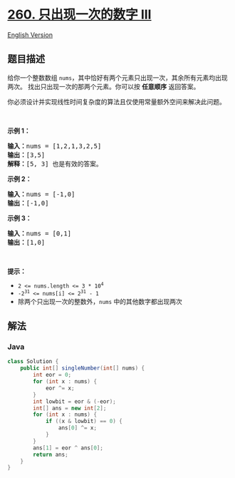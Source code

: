 # [260. 只出现一次的数字 III](https://leetcode.cn/problems/single-number-iii)

[English Version](/solution/0200-0299/0260.Single%20Number%20III/README_EN.md)

## 题目描述

<p>给你一个整数数组&nbsp;<code>nums</code>，其中恰好有两个元素只出现一次，其余所有元素均出现两次。 找出只出现一次的那两个元素。你可以按 <strong>任意顺序</strong> 返回答案。</p>

<p>你必须设计并实现线性时间复杂度的算法且仅使用常量额外空间来解决此问题。</p>

<p>&nbsp;</p>

<p><strong>示例 1：</strong></p>

<pre>
<strong>输入：</strong>nums = [1,2,1,3,2,5]
<strong>输出：</strong>[3,5]
<strong>解释：</strong>[5, 3] 也是有效的答案。
</pre>

<p><strong>示例 2：</strong></p>

<pre>
<strong>输入：</strong>nums = [-1,0]
<strong>输出：</strong>[-1,0]
</pre>

<p><strong>示例 3：</strong></p>

<pre>
<strong>输入：</strong>nums = [0,1]
<strong>输出：</strong>[1,0]
</pre>

<p>&nbsp;</p>

<p><strong>提示：</strong></p>

<ul>
	<li><code>2 &lt;= nums.length &lt;= 3 * 10<sup>4</sup></code></li>
	<li><code>-2<sup>31</sup> &lt;= nums[i] &lt;= 2<sup>31</sup> - 1</code></li>
	<li>除两个只出现一次的整数外，<code>nums</code> 中的其他数字都出现两次</li>
</ul>

## 解法

### **Java**

```java
class Solution {
    public int[] singleNumber(int[] nums) {
        int eor = 0;
        for (int x : nums) {
            eor ^= x;
        }
        int lowbit = eor & (-eor);
        int[] ans = new int[2];
        for (int x : nums) {
            if ((x & lowbit) == 0) {
                ans[0] ^= x;
            }
        }
        ans[1] = eor ^ ans[0];
        return ans;
    }
}
```
